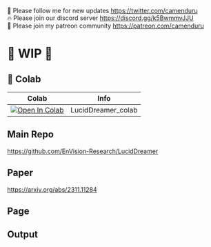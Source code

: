 🐣 Please follow me for new updates https://twitter.com/camenduru <br />
🔥 Please join our discord server https://discord.gg/k5BwmmvJJU <br />
🥳 Please join my patreon community https://patreon.com/camenduru <br />

# 🚦 WIP 🚦

## 🦒 Colab

| Colab | Info
| --- | --- |
[![Open In Colab](https://colab.research.google.com/assets/colab-badge.svg)](https://colab.research.google.com/github/camenduru/LucidDreamer-colab/blob/main/LucidDreamer_colab.ipynb) | LucidDreamer_colab

## Main Repo
https://github.com/EnVision-Research/LucidDreamer

## Paper
https://arxiv.org/abs/2311.11284

## Page


## Output

